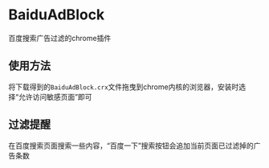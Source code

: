 # BaiduAdBlock
百度搜索广告过滤的chrome插件

## 使用方法
将下载得到的`BaiduAdBlock.crx`文件拖曳到chrome内核的浏览器，安装时选择“允许访问敏感页面”即可

## 过滤提醒
在百度搜索页面搜索一些内容，“百度一下”搜索按钮会追加当前页面已过滤掉的广告条数
